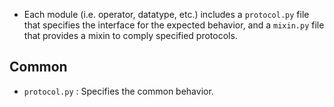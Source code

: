 - Each module (i.e. operator, datatype, etc.) includes a `protocol.py` file that specifies the interface for the expected behavior, and a `mixin.py` file that provides a mixin to comply specified protocols.

## Common

- `protocol.py` : Specifies the common behavior.
